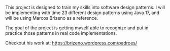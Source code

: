 This project is designed to train my skills into software design patterns.
I will be implementing with time 23 different design patterns using Java 17, and will be using Marcos Brizeno as a reference.

The goal of the project is getting myself able to recognize and put in practice those patterns in real code implementations.

Checkout his work at: https://brizeno.wordpress.com/padroes/
